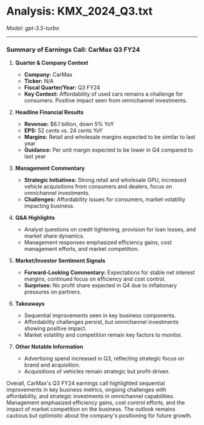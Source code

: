 # Analysis: KMX_2024_Q3.txt

*Model: gpt-3.5-turbo*

---

### Summary of Earnings Call: CarMax Q3 FY24

1. **Quarter & Company Context**
   - **Company:** CarMax
   - **Ticker:** N/A
   - **Fiscal Quarter/Year:** Q3 FY24
   - **Key Context:** Affordability of used cars remains a challenge for consumers. Positive impact seen from omnichannel investments.

2. **Headline Financial Results**
   - **Revenue:** $6.1 billion, down 5% YoY
   - **EPS:** 52 cents vs. 24 cents YoY
   - **Margins:** Retail and wholesale margins expected to be similar to last year
   - **Guidance:** Per unit margin expected to be lower in Q4 compared to last year

3. **Management Commentary**
   - **Strategic Initiatives:** Strong retail and wholesale GPU, increased vehicle acquisitions from consumers and dealers, focus on omnichannel investments.
   - **Challenges:** Affordability issues for consumers, market volatility impacting business.

4. **Q&A Highlights**
   - Analyst questions on credit tightening, provision for loan losses, and market share dynamics.
   - Management responses emphasized efficiency gains, cost management efforts, and market competition.

5. **Market/Investor Sentiment Signals**
   - **Forward-Looking Commentary:** Expectations for stable net interest margins, continued focus on efficiency and cost control.
   - **Surprises:** No profit share expected in Q4 due to inflationary pressures on partners.

6. **Takeaways**
   - Sequential improvements seen in key business components.
   - Affordability challenges persist, but omnichannel investments showing positive impact.
   - Market volatility and competition remain key factors to monitor.

7. **Other Notable Information**
   - Advertising spend increased in Q3, reflecting strategic focus on brand and acquisition.
   - Acquisitions of vehicles remain strategic but profit-driven.

Overall, CarMax's Q3 FY24 earnings call highlighted sequential improvements in key business metrics, ongoing challenges with affordability, and strategic investments in omnichannel capabilities. Management emphasized efficiency gains, cost control efforts, and the impact of market competition on the business. The outlook remains cautious but optimistic about the company's positioning for future growth.